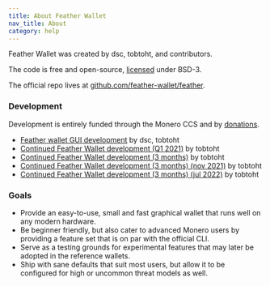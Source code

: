 ```yaml
---
title: About Feather Wallet
nav_title: About
category: help
---
```


Feather Wallet was created by dsc, tobtoht, and contributors.

The code is free and open-source, [licensed](https://raw.githubusercontent.com/feather-wallet/feather/master/LICENSE) under BSD-3.

The official repo lives at [github.com/feather-wallet/feather](https://github.com/feather-wallet/feather).

### Development

Development is entirely funded through the Monero CCS and by [donations](donate).

- [Feather wallet GUI development](https://ccs.getmonero.org/proposals/feather-2020.html) by dsc, tobtoht
- [Continued Feather Wallet development (Q1 2021)](https://ccs.getmonero.org/proposals/tobtoht_feather_dev_q1_2021.html) by tobtoht
- [Continued Feather Wallet development (3 months)](https://ccs.getmonero.org/proposals/tobtoht-feather-dev-2021-2.html) by tobtoht
- [Continued Feather Wallet development (3 months) (nov 2021)](https://ccs.getmonero.org/proposals/tobtoht-feather-dev-2021-3.html) by tobtoht
- [Continued Feather Wallet development (3 months) (jul 2022)](https://ccs.getmonero.org/proposals/tobtoht-feather-dev-2022-1.html) by tobtoht

### Goals

- Provide an easy-to-use, small and fast graphical wallet that runs well on any modern hardware.
- Be beginner friendly, but also cater to advanced Monero users by providing a feature set that is on par with the official CLI.
- Serve as a testing grounds for experimental features that may later be adopted in the reference wallets.
- Ship with sane defaults that suit most users, but allow it to be configured for high or uncommon threat models as well.

